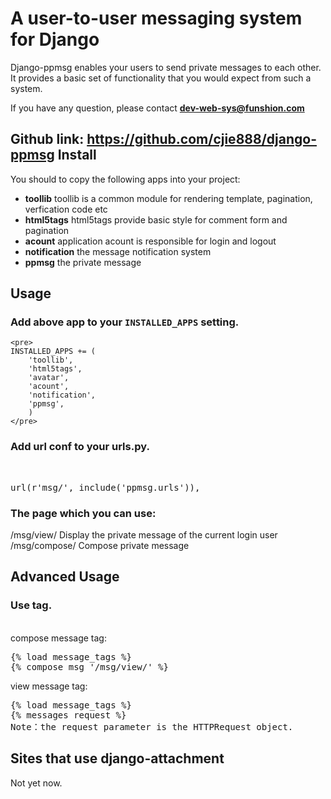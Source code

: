 A user-to-user messaging system for Django
==========================================
Django-ppmsg enables your users to send private messages to each other. 
It provides a basic set of functionality that you would expect from such a system.

If you have any question, please contact **dev-web-sys@funshion.com** 

Github link: <https://github.com/cjie888/django-ppmsg>
Install
-------
You should to copy the following apps into your project:

- **toollib**
   toollib is a common module for rendering template, pagination, verfication code etc 
- **html5tags**
   html5tags provide basic style for comment form and pagination   
- **acount**
   application acount is responsible for login and logout
- **notification**
   the message notification system
- **ppmsg**
   the private message
   
Usage
-----

###  Add  above app to your ``INSTALLED_APPS`` setting.
    <pre> 
    INSTALLED_APPS += (
        'toollib',
        'html5tags',
        'avatar',
        'acount',
        'notification',
        'ppmsg',
        )
    </pre>

###  Add url conf to your urls.py.
<br/>
<pre>
url(r'msg/', include('ppmsg.urls')),
</pre>

### The page which you can use:
/msg/view/  Display the private message of the current login user <br/>
/msg/compose/ Compose private message


Advanced Usage
-----
### Use tag.
<br/>
compose message tag:
<pre>
{% load message_tags %}
{% compose_msg '/msg/view/' %}
</pre>
view message tag:
<pre>
{% load message_tags %}
{% messages request %}
Note：the request parameter is the HTTPRequest object.
</pre>

Sites that use django-attachment
-----
Not yet now.